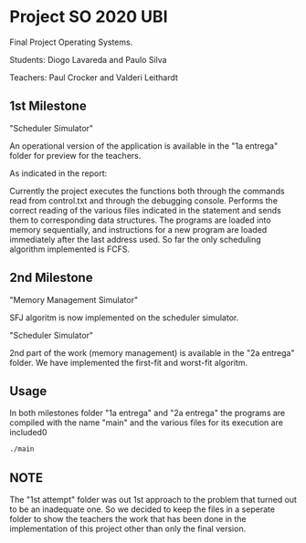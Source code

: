 # Project SO 2020 UBI

Final Project Operating Systems.

Students: Diogo Lavareda and Paulo Silva

Teachers: Paul Crocker and Valderi Leithardt

## 1st Milestone
"Scheduler Simulator"

An operational version of the application is available in the "1a entrega" folder for preview for the teachers.

As indicated in the report:

Currently the project executes the functions both through the commands read from control.txt and through the debugging console. Performs the correct reading of the various files indicated in the statement and sends them to corresponding data structures. The programs are loaded into memory sequentially, and instructions for a new program are loaded immediately after the last address used. So far the only scheduling algorithm implemented is FCFS.

## 2nd Milestone
"Memory Management Simulator"

SFJ algoritm is now implemented on the scheduler simulator.

"Scheduler Simulator"

2nd part of the work (memory management) is available in the "2a entrega" folder. We have implemented the first-fit and worst-fit algoritm.

## Usage
In both milestones folder "1a entrega" and "2a entrega" the programs are compiled with the name "main" and the various files for its execution are included0
```bash
./main
```
## NOTE
The "1st attempt" folder was out 1st approach to the problem that turned out to be an inadequate one. So we decided to keep the files in a seperate folder to show the teachers the work that has been done in the implementation of this project other than only the final version.
